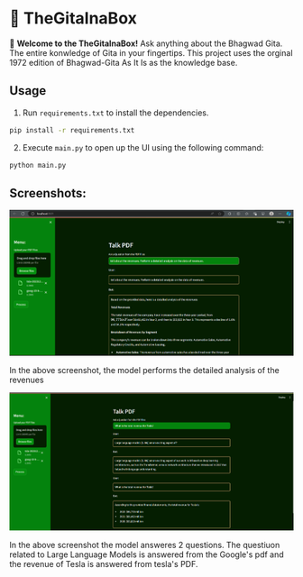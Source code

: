 # 📿 TheGitaInaBox

🙏 **Welcome to the TheGitaInaBox!** 
Ask anything about the Bhagwad Gita. The entire konwledge of Gita in your fingertips. This project uses the orginal 1972 edition of Bhagwad-Gita As It Is as the knowledge base.


## Usage
1. Run `requirements.txt` to install the dependencies.

```bash
pip install -r requirements.txt
```
2. Execute `main.py` to open up the UI using the following command:

```bash
python main.py
```

## Screenshots:
![App Screenshot](https://github.com/Satyajeet-code/Generative-AI/blob/main/MultiPDFChat/Screenshot%202024-07-01%20192527.png)

In the above screenshot, the model performs the detailed analysis of the revenues

![App Screenshot](https://github.com/Satyajeet-code/Generative-AI/blob/main/MultiPDFChat/Screenshot%202024-07-01%20193902.png)

In the above screenshot the model answeres 2 questions. The questiuon related to Large Language Models is answered from the Google's pdf and the revenue of Tesla is answered from tesla's PDF.
